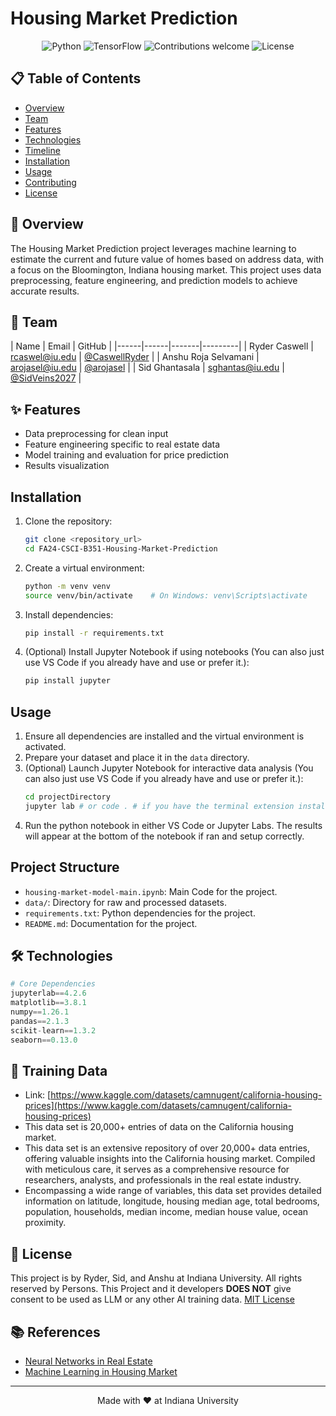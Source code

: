 # Housing Market Prediction

<div align="center">

![Python](https://img.shields.io/badge/python-v3.12+-blue.svg)
![TensorFlow](https://img.shields.io/badge/TensorFlow-2.16+-orange.svg)
![Contributions welcome](https://img.shields.io/badge/contributions-welcome-brightgreen.svg)
![License](https://img.shields.io/badge/license-MIT-blue.svg)

</div>

## 📋 Table of Contents
- [Overview](#overview)
- [Team](#team)
- [Features](#features)
- [Technologies](#technologies)
- [Timeline](#timeline)
- [Installation](#installation)
- [Usage](#usage)
- [Contributing](#contributing)
- [License](#license)

## 🎯 Overview
The Housing Market Prediction project leverages machine learning to estimate the current and future value of homes based on address data, with a focus on the Bloomington, Indiana housing market. This project uses data preprocessing, feature engineering, and prediction models to achieve accurate results.

## 👥 Team
| Name | Email | GitHub |
|------|------|-------|---------|
| Ryder Caswell | [rcaswel@iu.edu](mailto:rcaswel@iu.edu) | [@CaswellRyder](https://github.com/CaswellRyder) |
| Anshu Roja Selvamani | [arojasel@iu.edu](mailto:arojasel@iu.edu) | [@arojasel](https://github.com/arojasel) |
| Sid Ghantasala | [sghantas@iu.edu](mailto:sghantas@iu.edu) | [@SidVeins2027](https://github.com/SidVeins2027) |

## ✨ Features
- Data preprocessing for clean input
- Feature engineering specific to real estate data
- Model training and evaluation for price prediction
- Results visualization


## Installation

1. Clone the repository:
   ```bash
   git clone <repository_url>
   cd FA24-CSCI-B351-Housing-Market-Prediction
   ```

2. Create a virtual environment:
   ```bash
   python -m venv venv
   source venv/bin/activate    # On Windows: venv\Scripts\activate
   ```

3. Install dependencies:
   ```bash
   pip install -r requirements.txt
   ```

4. (Optional) Install Jupyter Notebook if using notebooks (You can also just use VS Code if you already have and use or prefer it.):
   ```bash
   pip install jupyter
   ```

## Usage

1. Ensure all dependencies are installed and the virtual environment is activated.
2. Prepare your dataset and place it in the `data` directory.
3. (Optional) Launch Jupyter Notebook for interactive data analysis (You can also just use VS Code if you already have and use or prefer it.):
   ```bash
   cd projectDirectory
   jupyter lab # or code . # if you have the terminal extension installed you can run it.
   ```
4. Run the python notebook in either VS Code or Jupyter Labs. The results will appear at the bottom of the notebook if ran and setup correctly.

## Project Structure

- `housing-market-model-main.ipynb`: Main Code for the project.
- `data/`: Directory for raw and processed datasets.
- `requirements.txt`: Python dependencies for the project.
- `README.md`: Documentation for the project.

## 🛠️ Technologies

```python
# Core Dependencies
jupyterlab==4.2.6
matplotlib==3.8.1
numpy==1.26.1
pandas==2.1.3
scikit-learn==1.3.2
seaborn==0.13.0
```

## 💾 Training Data
- Link: [https://www.kaggle.com/datasets/camnugent/california-housing-prices](https://www.kaggle.com/datasets/camnugent/california-housing-prices)
- This data set is 20,000+ entries of data on the California housing market.  
- This data set is an extensive repository of over 20,000+ data entries, offering valuable insights into the California housing market. Compiled with meticulous care, it serves as a comprehensive resource for researchers, analysts, and professionals in the real estate industry.
- Encompassing a wide range of variables, this data set provides detailed information on latitude, longitude, housing median age, total bedrooms, population, households, median income, median house value, ocean proximity. 


## 📄 License

This project is by Ryder, Sid, and Anshu at Indiana University. All rights reserved by Persons. This Project and it developers **DOES NOT** give consent to be used as LLM or any other AI training data. 
[MIT License](https://opensource.org/licenses/MIT)

## 📚 References

- [Neural Networks in Real Estate](https://papers.ssrn.com/sol3/papers.cfm?abstract_id=4413863)
- [Machine Learning in Housing Market](https://www.sciencedirect.com/science/article/pii/S1877050920316318)

---

<div align="center">
Made with ❤️ at Indiana University
</div>
